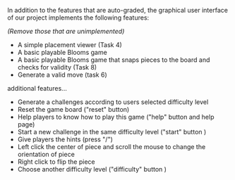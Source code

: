 In addition to the features that are auto-graded, the graphical user interface
of our project implements the following features:

*(Remove those that are unimplemented)*

 - A simple placement viewer (Task 4)
 - A basic playable Blooms game
 - A basic playable Blooms game that snaps pieces to the board and checks for validity (Task 8)
 - Generate a valid move (task 6)





additional features...
 - Generate a challenges according to users selected difficulty level
 - Reset the game board ("reset" button)
 - Help players to know how to play this game ("help" button and help page)
 - Start a new challenge in the same difficulty level ("start" button )
 - Give players the hints (press "/")
 - Left click the center of piece and scroll the mouse to change the orientation of piece
 - Right click to flip the piece
 - Choose another difficulty level ("difficulty" button )

